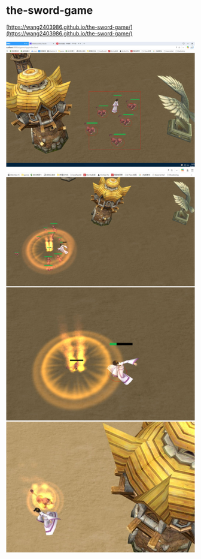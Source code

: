 # the-sword-game #

[https://wang2403986.github.io/the-sword-game/](https://wang2403986.github.io/the-sword-game/)

<div align=center>
<img src="screenshot/pic2.jpg"/>
<img src="screenshot/pic3.jpg"/>
<img src="screenshot/pic4.jpg"/>
<img src="screenshot/pic1.jpg"/>
</div>
